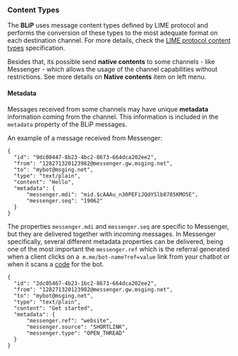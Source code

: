 ### Content Types

The **BLiP** uses message content types defined by LIME protocol and performs the conversion of these types to the most adequate format on each destination channel. For more details, check the [LIME protocol content types](http://limeprotocol.org/content-types.html) specification.

Besides that, its possible send **native contents** to some channels - like Messenger - which allows the usage of the channel capabilities without restrictions. See more details on **Native contents** item on left menu.

#### Metadata

Messages received from some channels may have unique **metadata** information coming from the channel. This information is included in the `metadata` property of the BLiP messages.

An example of a message received from Messenger:

```http
{ 
  "id": "9dc08447-8b23-4bc2-8673-664dca202ee2",
  "from": "128271320123982@messenger.gw.msging.net",
  "to": "mybot@msging.net",
  "type": "text/plain",
  "content": "Hello",
  "metadata": {
      "messenger.mdi": "mid.$cAAAu_n30PEFiJQdYSlb8785KMO5E",
      "messenger.seq": "19062"
  }    
}
```

The properties `messenger.mdi` and `messenger.seq` are specific to Messenger, but they are delivered together with incoming messages. In Messenger specifically, several different metadata properties can be delivered, being one of the most important the `messenger.ref` which is the referral generated when a client clicks on a` m.me/bot-name?ref=value` link from your chatbot or when it scans a [code](https://developers.facebook.com/docs/messenger-platform/messenger-code) for the bot.

```http
{ 
  "id": "2dc05467-4b23-1bc2-8673-664dca202ee2",
  "from": "128271320123982@messenger.gw.msging.net",
  "to": "mybot@msging.net",
  "type": "text/plain",
  "content": "Get started",
  "metadata": {
      "messenger.ref": "website",
      "messenger.source": "SHORTLINK",
      "messenger.type": "OPEN_THREAD"
  }    
}
```
